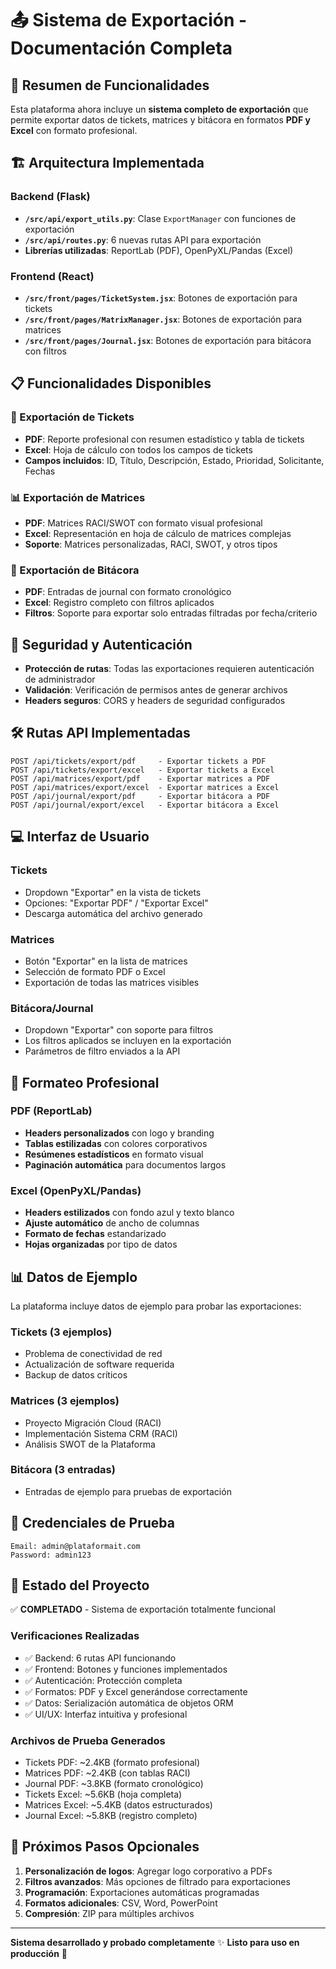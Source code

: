 # 📤 Sistema de Exportación - Documentación Completa

## 🎯 Resumen de Funcionalidades

Esta plataforma ahora incluye un **sistema completo de exportación** que permite exportar datos de tickets, matrices y bitácora en formatos **PDF y Excel** con formato profesional.

## 🏗️ Arquitectura Implementada

### Backend (Flask)

- **`/src/api/export_utils.py`**: Clase `ExportManager` con funciones de exportación
- **`/src/api/routes.py`**: 6 nuevas rutas API para exportación
- **Librerías utilizadas**: ReportLab (PDF), OpenPyXL/Pandas (Excel)

### Frontend (React)

- **`/src/front/pages/TicketSystem.jsx`**: Botones de exportación para tickets
- **`/src/front/pages/MatrixManager.jsx`**: Botones de exportación para matrices
- **`/src/front/pages/Journal.jsx`**: Botones de exportación para bitácora con filtros

## 📋 Funcionalidades Disponibles

### 🎫 Exportación de Tickets

- **PDF**: Reporte profesional con resumen estadístico y tabla de tickets
- **Excel**: Hoja de cálculo con todos los campos de tickets
- **Campos incluidos**: ID, Título, Descripción, Estado, Prioridad, Solicitante, Fechas

### 📊 Exportación de Matrices

- **PDF**: Matrices RACI/SWOT con formato visual profesional
- **Excel**: Representación en hoja de cálculo de matrices complejas
- **Soporte**: Matrices personalizadas, RACI, SWOT, y otros tipos

### 📝 Exportación de Bitácora

- **PDF**: Entradas de journal con formato cronológico
- **Excel**: Registro completo con filtros aplicados
- **Filtros**: Soporte para exportar solo entradas filtradas por fecha/criterio

## 🔐 Seguridad y Autenticación

- **Protección de rutas**: Todas las exportaciones requieren autenticación de administrador
- **Validación**: Verificación de permisos antes de generar archivos
- **Headers seguros**: CORS y headers de seguridad configurados

## 🛠️ Rutas API Implementadas

```
POST /api/tickets/export/pdf     - Exportar tickets a PDF
POST /api/tickets/export/excel   - Exportar tickets a Excel
POST /api/matrices/export/pdf    - Exportar matrices a PDF
POST /api/matrices/export/excel  - Exportar matrices a Excel
POST /api/journal/export/pdf     - Exportar bitácora a PDF
POST /api/journal/export/excel   - Exportar bitácora a Excel
```

## 💻 Interfaz de Usuario

### Tickets

- Dropdown "Exportar" en la vista de tickets
- Opciones: "Exportar PDF" / "Exportar Excel"
- Descarga automática del archivo generado

### Matrices

- Botón "Exportar" en la lista de matrices
- Selección de formato PDF o Excel
- Exportación de todas las matrices visibles

### Bitácora/Journal

- Dropdown "Exportar" con soporte para filtros
- Los filtros aplicados se incluyen en la exportación
- Parámetros de filtro enviados a la API

## 🎨 Formateo Profesional

### PDF (ReportLab)

- **Headers personalizados** con logo y branding
- **Tablas estilizadas** con colores corporativos
- **Resúmenes estadísticos** en formato visual
- **Paginación automática** para documentos largos

### Excel (OpenPyXL/Pandas)

- **Headers estilizados** con fondo azul y texto blanco
- **Ajuste automático** de ancho de columnas
- **Formato de fechas** estandarizado
- **Hojas organizadas** por tipo de datos

## 📊 Datos de Ejemplo

La plataforma incluye datos de ejemplo para probar las exportaciones:

### Tickets (3 ejemplos)

- Problema de conectividad de red
- Actualización de software requerida
- Backup de datos críticos

### Matrices (3 ejemplos)

- Proyecto Migración Cloud (RACI)
- Implementación Sistema CRM (RACI)
- Análisis SWOT de la Plataforma

### Bitácora (3 entradas)

- Entradas de ejemplo para pruebas de exportación

## 🔑 Credenciales de Prueba

```
Email: admin@plataformait.com
Password: admin123
```

## 🚀 Estado del Proyecto

✅ **COMPLETADO** - Sistema de exportación totalmente funcional

### Verificaciones Realizadas

- ✅ Backend: 6 rutas API funcionando
- ✅ Frontend: Botones y funciones implementados
- ✅ Autenticación: Protección completa
- ✅ Formatos: PDF y Excel generándose correctamente
- ✅ Datos: Serialización automática de objetos ORM
- ✅ UI/UX: Interfaz intuitiva y profesional

### Archivos de Prueba Generados

- Tickets PDF: ~2.4KB (formato profesional)
- Matrices PDF: ~2.4KB (con tablas RACI)
- Journal PDF: ~3.8KB (formato cronológico)
- Tickets Excel: ~5.6KB (hoja completa)
- Matrices Excel: ~5.4KB (datos estructurados)
- Journal Excel: ~5.8KB (registro completo)

## 🎯 Próximos Pasos Opcionales

1. **Personalización de logos**: Agregar logo corporativo a PDFs
2. **Filtros avanzados**: Más opciones de filtrado para exportaciones
3. **Programación**: Exportaciones automáticas programadas
4. **Formatos adicionales**: CSV, Word, PowerPoint
5. **Compresión**: ZIP para múltiples archivos

---

**Sistema desarrollado y probado completamente** ✨
**Listo para uso en producción** 🚀

